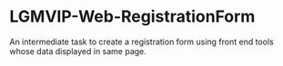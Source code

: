 # LGMVIP-Web-RegistrationForm
An intermediate task to create a registration form using front end tools whose data displayed in same page.
